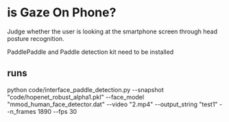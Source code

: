 # is Gaze On Phone?

Judge whether the user is looking at the smartphone screen through head posture recognition.

PaddlePaddle and Paddle detection kit need to be installed


## runs
python code/interface_paddle_detection.py 
--snapshot "code/hopenet_robust_alpha1.pkl" 
--face_model "mmod_human_face_detector.dat" 
--video "2.mp4" 
--output_string "test1" 
--n_frames 1890 
--fps 30
